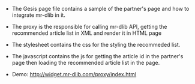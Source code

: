 - The Gesis page file contains a sample of the partner's page and how to integrate mr-dlib in it.

- The proxy is the responsible for calling mr-dlib API, getting the recommended article list in XML and render it in HTML page

- The stylesheet contains the css for the styling the recommeded list.

- The javascript contains the js for getting the article id in the partner's page then loading the recommended article list in the page.

- Demo: http://widget.mr-dlib.com/proxy/index.html
